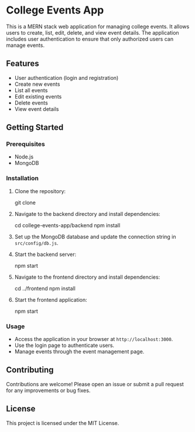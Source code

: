 # College Events App

This is a MERN stack web application for managing college events. It allows users to create, list, edit, delete, and view event details. The application includes user authentication to ensure that only authorized users can manage events.

## Features

- User authentication (login and registration)
- Create new events
- List all events
- Edit existing events
- Delete events
- View event details

## Getting Started

### Prerequisites

- Node.js
- MongoDB

### Installation

1. Clone the repository:

   git clone <repository-url>

2. Navigate to the backend directory and install dependencies:

   cd college-events-app/backend
   npm install

3. Set up the MongoDB database and update the connection string in `src/config/db.js`.

4. Start the backend server:

   npm start

5. Navigate to the frontend directory and install dependencies:

   cd ../frontend
   npm install

6. Start the frontend application:

   npm start

### Usage

- Access the application in your browser at `http://localhost:3000`.
- Use the login page to authenticate users.
- Manage events through the event management page.

## Contributing

Contributions are welcome! Please open an issue or submit a pull request for any improvements or bug fixes.

## License

This project is licensed under the MIT License.
